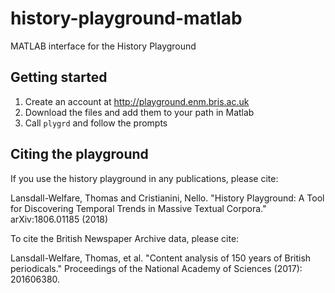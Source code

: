 # history-playground-matlab
MATLAB interface for the History Playground

Getting started
---------------
1. Create an account at http://playground.enm.bris.ac.uk
2. Download the files and add them to your path in Matlab
3. Call `plygrd` and follow the prompts


Citing the playground
---------------------
If you use the history playground in any publications, please cite:

Lansdall-Welfare, Thomas and Cristianini, Nello. "History Playground:  A Tool for Discovering Temporal Trends in Massive Textual Corpora." 
arXiv:1806.01185 (2018)

To cite the British Newspaper Archive data, please cite:

Lansdall-Welfare, Thomas, et al. "Content analysis of 150 years of British periodicals." Proceedings of the National Academy of Sciences (2017): 201606380.

